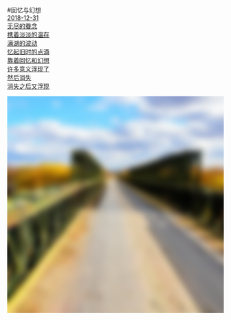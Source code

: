 #回忆与幻想<br>
[2018-12-31](#label.date)<br>
[无尽的眷念](#p_text-large_text-shadow_align-center) <br>
[携着淡淡的温存](#p_text-large_text-shadow_align-center) <br>
[满湖的波动](#p_text-large_text-shadow_align-center)<br>
[忆起旧时的点滴](#p_text-large_text-shadow_align-center) <br>
[靠着回忆和幻想](#p_text-large_text-shadow_align-center) <br>
[许多意义浮现了](#p_text-large_text-shadow_align-center) <br>
[然后消失](#p_text-large_text-shadow_align-center) <br>
[消失之后又浮现](#p_text-large_text-shadow_align-center)
   
![那片地方](回忆与幻想.png#background.cover)
